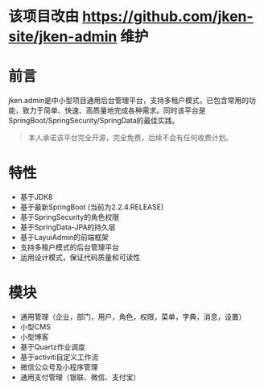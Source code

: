 # 该项目改由 https://github.com/jken-site/jken-admin 维护

# 前言
jken.admin是中小型项目通用后台管理平台，支持多租户模式，已包含常用的功能，致力于简单、快速、高质量地完成各种需求。同时该平台是SpringBoot/SpringSecurity/SpringData的最佳实践。
> 本人承诺该平台完全开源，完全免费，后续不会有任何收费计划。

# 特性
- 基于JDK8
- 基于最新SpringBoot (当前为2.2.4.RELEASE)
- 基于SpringSecurity的角色权限
- 基于SpringData-JPA的持久层
- 基于LayuiAdmin的前端框架
- 支持多租户模式的后台管理平台
- 运用设计模式，保证代码质量和可读性

# 模块
- 通用管理（企业，部门，用户，角色，权限，菜单，字典，消息，设置）
- 小型CMS
- 小型博客
- 基于Quartz作业调度
- 基于activiti自定义工作流
- 微信公众号及小程序管理
- 通用支付管理（银联、微信、支付宝）
